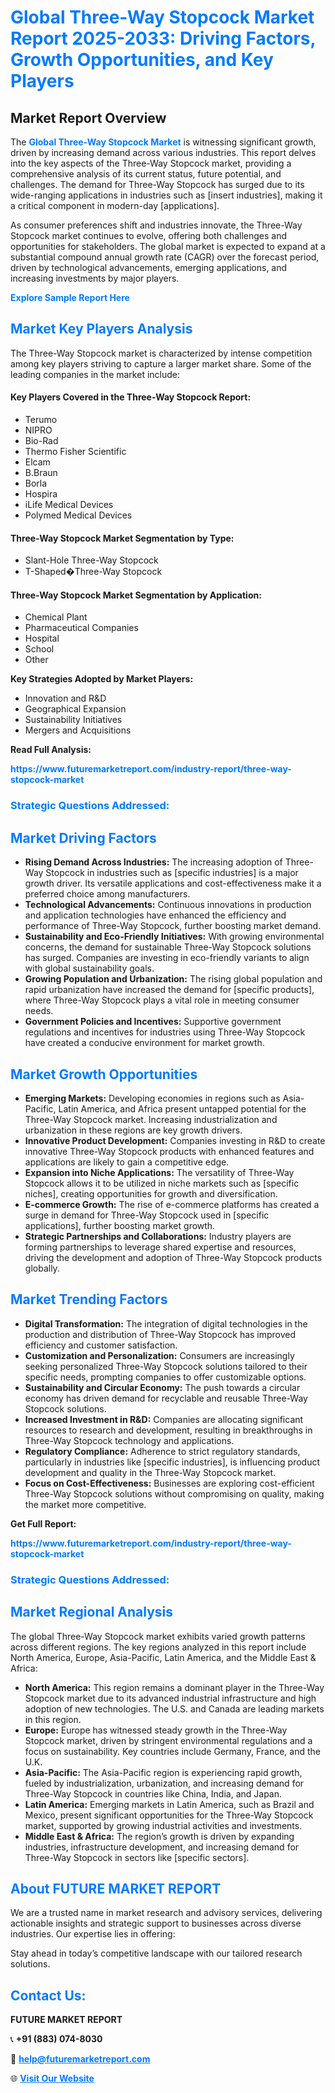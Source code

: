 <h1 style="color: #007BFF;">Global Three-Way Stopcock Market Report 2025-2033: Driving Factors, Growth Opportunities, and Key Players</h1>

<section id="overview">
<h2>Market Report Overview</h2>
<p>The <a href="https://www.futuremarketreport.com/industry-report/three-way-stopcock-market" style="color: #007BFF; text-decoration: none;"><strong>Global Three-Way Stopcock Market</strong></a> is witnessing significant growth, driven by increasing demand across various industries. This report delves into the key aspects of the Three-Way Stopcock market, providing a comprehensive analysis of its current status, future potential, and challenges. The demand for Three-Way Stopcock has surged due to its wide-ranging applications in industries such as [insert industries], making it a critical component in modern-day [applications].</p>
<p>As consumer preferences shift and industries innovate, the Three-Way Stopcock market continues to evolve, offering both challenges and opportunities for stakeholders. The global market is expected to expand at a substantial compound annual growth rate (CAGR) over the forecast period, driven by technological advancements, emerging applications, and increasing investments by major players.</p>
</section>

<section id="overview">
<p><a href="https://www.futuremarketreport.com/request-sample/reportId=105179" style="color: #007BFF; text-decoration: none;"><strong>Explore Sample Report Here</strong></a></p>
</section>

<section id="key-players">
<h2 style="color: #007BFF;">Market Key Players Analysis</h2>
<p>The Three-Way Stopcock market is characterized by intense competition among key players striving to capture a larger market share. Some of the leading companies in the market include:</p>
<h4>Key Players Covered in the Three-Way Stopcock Report:</h4>
<ul><li>Terumo</li><li>NIPRO</li><li>Bio-Rad</li><li>Thermo Fisher Scientific</li><li>Elcam</li><li>B.Braun</li><li>Borla</li><li>Hospira</li><li>iLife Medical Devices</li><li>Polymed Medical Devices</li></ul>
<h4>Three-Way Stopcock Market Segmentation by Type:</h4>
<ul><li>Slant-Hole Three-Way Stopcock</li><li>T-Shaped�Three-Way Stopcock</li></ul>

<h4>Three-Way Stopcock Market Segmentation by Application:</h4>
<ul><li>Chemical Plant</li><li>Pharmaceutical Companies</li><li>Hospital</li><li>School</li><li>Other</li></ul>
<p><strong>Key Strategies Adopted by Market Players:</strong></p>
<ul>
<li>Innovation and R&D</li>
<li>Geographical Expansion</li>
<li>Sustainability Initiatives</li>
<li>Mergers and Acquisitions</li>
</ul>
</section>

<section>
<p><strong>Read Full Analysis: </strong></p><a href="https://www.futuremarketreport.com/industry-report/three-way-stopcock-market" style="color: #007BFF; text-decoration: none;"><strong>https://www.futuremarketreport.com/industry-report/three-way-stopcock-market</strong></a>
<h3 style="color: #007BFF;">Strategic Questions Addressed:</h3>
</section>

<section id="driving-factors">
<h2 style="color: #007BFF;">Market Driving Factors</h2>
<ul>
<li><strong>Rising Demand Across Industries:</strong> The increasing adoption of Three-Way Stopcock in industries such as [specific industries] is a major growth driver. Its versatile applications and cost-effectiveness make it a preferred choice among manufacturers.</li>
<li><strong>Technological Advancements:</strong> Continuous innovations in production and application technologies have enhanced the efficiency and performance of Three-Way Stopcock, further boosting market demand.</li>
<li><strong>Sustainability and Eco-Friendly Initiatives:</strong> With growing environmental concerns, the demand for sustainable Three-Way Stopcock solutions has surged. Companies are investing in eco-friendly variants to align with global sustainability goals.</li>
<li><strong>Growing Population and Urbanization:</strong> The rising global population and rapid urbanization have increased the demand for [specific products], where Three-Way Stopcock plays a vital role in meeting consumer needs.</li>
<li><strong>Government Policies and Incentives:</strong> Supportive government regulations and incentives for industries using Three-Way Stopcock have created a conducive environment for market growth.</li>
</ul>
</section>

<section id="growth-opportunities">
<h2 style="color: #007BFF;">Market Growth Opportunities</h2>
<ul>
<li><strong>Emerging Markets:</strong> Developing economies in regions such as Asia-Pacific, Latin America, and Africa present untapped potential for the Three-Way Stopcock market. Increasing industrialization and urbanization in these regions are key growth drivers.</li>
<li><strong>Innovative Product Development:</strong> Companies investing in R&D to create innovative Three-Way Stopcock products with enhanced features and applications are likely to gain a competitive edge.</li>
<li><strong>Expansion into Niche Applications:</strong> The versatility of Three-Way Stopcock allows it to be utilized in niche markets such as [specific niches], creating opportunities for growth and diversification.</li>
<li><strong>E-commerce Growth:</strong> The rise of e-commerce platforms has created a surge in demand for Three-Way Stopcock used in [specific applications], further boosting market growth.</li>
<li><strong>Strategic Partnerships and Collaborations:</strong> Industry players are forming partnerships to leverage shared expertise and resources, driving the development and adoption of Three-Way Stopcock products globally.</li>
</ul>
</section>

<section id="trending-factors">
<h2 style="color: #007BFF;">Market Trending Factors</h2>
<ul>
<li><strong>Digital Transformation:</strong> The integration of digital technologies in the production and distribution of Three-Way Stopcock has improved efficiency and customer satisfaction.</li>
<li><strong>Customization and Personalization:</strong> Consumers are increasingly seeking personalized Three-Way Stopcock solutions tailored to their specific needs, prompting companies to offer customizable options.</li>
<li><strong>Sustainability and Circular Economy:</strong> The push towards a circular economy has driven demand for recyclable and reusable Three-Way Stopcock solutions.</li>
<li><strong>Increased Investment in R&D:</strong> Companies are allocating significant resources to research and development, resulting in breakthroughs in Three-Way Stopcock technology and applications.</li>
<li><strong>Regulatory Compliance:</strong> Adherence to strict regulatory standards, particularly in industries like [specific industries], is influencing product development and quality in the Three-Way Stopcock market.</li>
<li><strong>Focus on Cost-Effectiveness:</strong> Businesses are exploring cost-efficient Three-Way Stopcock solutions without compromising on quality, making the market more competitive.</li>
</ul>
</section>

<section>
<p><strong>Get Full Report: </strong></p><a href="https://www.futuremarketreport.com/industry-report/three-way-stopcock-market" style="color: #007BFF; text-decoration: none;"><strong>https://www.futuremarketreport.com/industry-report/three-way-stopcock-market</strong></a>
<h3 style="color: #007BFF;">Strategic Questions Addressed:</h3>
</section>


<section id="regional-analysis">
<h2 style="color: #007BFF;">Market Regional Analysis</h2>
<p>The global Three-Way Stopcock market exhibits varied growth patterns across different regions. The key regions analyzed in this report include North America, Europe, Asia-Pacific, Latin America, and the Middle East & Africa:</p>
<ul>
<li><strong>North America:</strong> This region remains a dominant player in the Three-Way Stopcock market due to its advanced industrial infrastructure and high adoption of new technologies. The U.S. and Canada are leading markets in this region.</li>
<li><strong>Europe:</strong> Europe has witnessed steady growth in the Three-Way Stopcock market, driven by stringent environmental regulations and a focus on sustainability. Key countries include Germany, France, and the U.K.</li>
<li><strong>Asia-Pacific:</strong> The Asia-Pacific region is experiencing rapid growth, fueled by industrialization, urbanization, and increasing demand for Three-Way Stopcock in countries like China, India, and Japan.</li>
<li><strong>Latin America:</strong> Emerging markets in Latin America, such as Brazil and Mexico, present significant opportunities for the Three-Way Stopcock market, supported by growing industrial activities and investments.</li>
<li><strong>Middle East & Africa:</strong> The region’s growth is driven by expanding industries, infrastructure development, and increasing demand for Three-Way Stopcock in sectors like [specific sectors].</li>
</ul>
</section>

<footer>
<h2 style="color: #007BFF;">About FUTURE MARKET REPORT</h2>
<p>We are a trusted name in market research and advisory services, delivering actionable insights and strategic support to businesses across diverse industries. Our expertise lies in offering:</p>

<p>Stay ahead in today’s competitive landscape with our tailored research solutions.</p>

<h2 style="color: #007BFF;">Contact Us:</h2>
<p><strong>FUTURE MARKET REPORT</strong></p>
<p>📞 <strong>+91 (883) 074-8030</strong></p>
<p>📧 <strong><a href="mailto:help@futuremarketreport.com" style="color: #007BFF;">help@futuremarketreport.com</a></strong></p>
<p>🌐 <strong><a href="https://www.futuremarketreport.com/" style="color: #007BFF;">Visit Our Website</a></strong></p>
</footer>